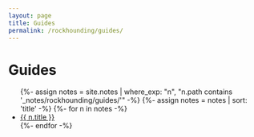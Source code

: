 ```yaml
---
layout: page
title: Guides
permalink: /rockhounding/guides/
---
```


<h1>Guides</h1>

<ul>
  {%- assign notes = site.notes | where_exp: "n", "n.path contains '_notes/rockhounding/guides/'" -%}
  {%- assign notes = notes | sort: 'title' -%}
  {%- for n in notes -%}
    <li><a class="internal-link" href="{{ n.url | relative_url }}">{{ n.title }}</a></li>
  {%- endfor -%}
</ul>

